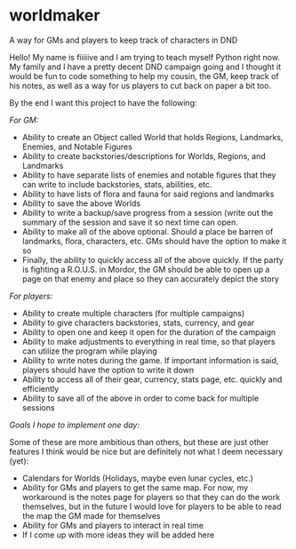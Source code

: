 # worldmaker
A way for GMs and players to keep track of characters in DND

Hello! My name is fiiiiive and I am trying to teach myself Python right now. My family and I have a pretty decent DND campaign going 
and I thought it would be fun to code something to help my cousin, the GM, keep track of his notes, as well as a way for us players 
to cut back on paper a bit too.

By the end I want this project to have the following:

*For GM:*

- Ability to create an Object called World that holds Regions, Landmarks, Enemies, and Notable Figures
- Ability to create backstories/descriptions for Worlds, Regions, and Landmarks
- Ability to have separate lists of enemies and notable figures that they can write to include backstories, stats, abilities, etc.
- Ability to have lists of flora and fauna for said regions and landmarks
- Ability to save the above Worlds
- Ability to write a backup/save progress from a session (write out the summary of the session and save it so next time can open. 
- Ability to make all of the above optional. Should a place be barren of landmarks, flora, characters, etc. GMs should have the option to make it so
- Finally, the ability to quickly access all of the above quickly. If the party is fighting a R.O.U.S. in Mordor, the GM should be able to open up a page on that enemy and place so they can accurately depict the story

*For players:*

- Ability to create multiple characters (for multiple campaigns)
- Ability to give characters backstories, stats, currency, and gear
- Ability to open one and keep it open for the duration of the campaign 
- Ability to make adjustments to everything in real time, so that players can utilize the program while playing
- Ability to write notes during the game. If important information is said, players should have the option to write it down
- Ability to access all of their gear, currency, stats page, etc. quickly and efficiently
- Ability to save all of the above in order to come back for multiple sessions

*Goals I hope to implement one day:*

Some of these are more ambitious than others, but these are just other features I think would be nice but are definitely not what I deem necessary (yet):

- Calendars for Worlds (Holidays, maybe even lunar cycles, etc.)
- Ability for GMs and players to get the same map. For now, my workaround is the notes page for players so that they can do the work themselves, but in the future I would love for players to be able to read the map the GM made for themselves
- Ability for GMs and players to interact in real time
- If I come up with more ideas they will be added here
